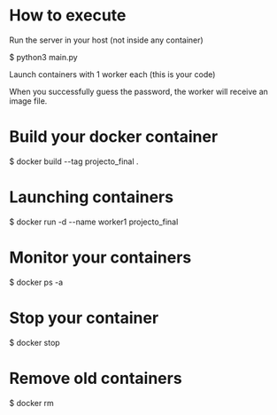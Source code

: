 # How to execute

Run the server in your host (not inside any container)

$ python3 main.py

Launch containers with 1 worker each (this is your code)

When you successfully guess the password, the worker will receive an image file.

# Build your docker container

$ docker build --tag projecto_final .

# Launching containers

$ docker run -d --name worker1 projecto_final

# Monitor your containers

$ docker ps -a

# Stop your container

$ docker stop <container id>

# Remove old containers

$ docker rm <container id>